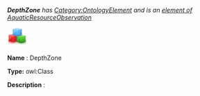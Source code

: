 ___DepthZone__ 
 has
 [Category:OntologyElement](../../Category/OntologyElement "Category:OntologyElement") 
 and is an
 [element of](../../Property/ElementOf "Property:ElementOf") 
[AquaticResourceObservation](../../Submissions/AquaticResourceObservation "Submissions:AquaticResourceObservation")_




  





[![Class](../images/thumb/2/27/Class.gif/45px-Class.gif)](../../Image/Class.gif "Class")


__Name__ 
 : DepthZone
 



__Type:__ 
 owl:Class
 



__Description__ 
 :